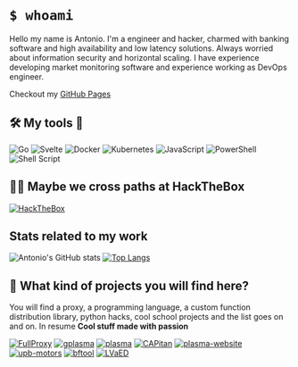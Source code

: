 # `$ whoami`

Hello my name is Antonio. I'm a engineer and hacker, charmed with banking software and high availability and low latency solutions. Always worried about information security and horizontal scaling. I have experience developing market monitoring software and experience working as DevOps engineer.

Checkout my [GitHub Pages](https://shoriwe.github.io/)

## 🛠️ My tools 🔧

![Go](https://img.shields.io/badge/go-%2300ADD8.svg?style=for-the-badge&logo=go&logoColor=white)
![Svelte](https://img.shields.io/badge/svelte-%23f1413d.svg?style=for-the-badge&logo=svelte&logoColor=white)
![Docker](https://img.shields.io/badge/docker-%230db7ed.svg?style=for-the-badge&logo=docker&logoColor=white)
![Kubernetes](https://img.shields.io/badge/kubernetes-%23326ce5.svg?style=for-the-badge&logo=kubernetes&logoColor=white)
![JavaScript](https://img.shields.io/badge/javascript-%23323330.svg?style=for-the-badge&logo=javascript&logoColor=%23F7DF1E)
![PowerShell](https://img.shields.io/badge/PowerShell-%235391FE.svg?style=for-the-badge&logo=powershell&logoColor=white)
![Shell Script](https://img.shields.io/badge/shell_script-%23121011.svg?style=for-the-badge&logo=gnu-bash&logoColor=white)

## 🐱‍💻 Maybe we cross paths at HackTheBox

[![HackTheBox](http://www.hackthebox.eu/badge/image/106709)](https://www.hackthebox.eu/profile/106709)

## Stats related to my work

![Antonio's GitHub stats](https://github-readme-stats.vercel.app/api?username=shoriwe&include_all_commits=true&show_icons=true)
[![Top Langs](https://github-readme-stats.vercel.app/api/top-langs/?username=shoriwe&layout=compact&hide=php)](https://github.com/anuraghazra/github-readme-stats)

## 🤔 What kind of projects you will find here?

You will find a proxy, a programming language, a custom function distribution library, python hacks, cool school projects and the list goes on and on. In resume **Cool stuff made with passion**

[![FullProxy](https://github-readme-stats.vercel.app/api/pin/?show_owner=shoriwe&username=shoriwe&repo=FullProxy)](https://github.com/shoriwe/FullProxy)
[![gplasma](https://github-readme-stats.vercel.app/api/pin/?show_owner=shoriwe&username=shoriwe&repo=gplasma)](https://github.com/shoriwe/gplasma)
[![plasma](https://github-readme-stats.vercel.app/api/pin/?show_owner=shoriwe&username=shoriwe&repo=plasma)](https://github.com/shoriwe/plasma)
[![CAPitan](https://github-readme-stats.vercel.app/api/pin/?show_owner=shoriwe&username=shoriwe&repo=CAPitan)](https://github.com/shoriwe/CAPitan)
[![plasma-website](https://github-readme-stats.vercel.app/api/pin/?show_owner=shoriwe&username=shoriwe&repo=plasma-website)](https://github.com/shoriwe/plasma-website)
[![upb-motors](https://github-readme-stats.vercel.app/api/pin/?show_owner=shoriwe&username=shoriwe&repo=upb-motors)](https://github.com/shoriwe/upb-motors)
[![bftool](https://github-readme-stats.vercel.app/api/pin/?show_owner=shoriwe&username=shoriwe&repo=bftool)](https://github.com/shoriwe/bftool)
[![LVaED](https://github-readme-stats.vercel.app/api/pin/?show_owner=shoriwe&username=shoriwe&repo=LVaED)](https://github.com/shoriwe/LVaED)
